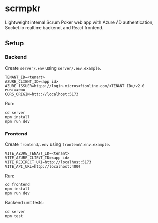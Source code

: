 # scrmpkr

Lightweight internal Scrum Poker web app with Azure AD authentication, Socket.io realtime backend, and React frontend.

## Setup

### Backend

Create `server/.env` using `server/.env.example`.

```
TENANT_ID=<tenant>
AZURE_CLIENT_ID=<app id>
AZURE_ISSUER=https://login.microsoftonline.com/<TENANT_ID>/v2.0
PORT=4000
CORS_ORIGIN=http://localhost:5173
```

Run:

```
cd server
npm install
npm run dev
```

### Frontend

Create `frontend/.env` using `frontend/.env.example`.

```
VITE_AZURE_TENANT_ID=<tenant>
VITE_AZURE_CLIENT_ID=<app id>
VITE_REDIRECT_URI=http://localhost:5173
VITE_API_URL=http://localhost:4000
```

Run:

```
cd frontend
npm install
npm run dev
```

Backend unit tests:

```
cd server
npm test
```
